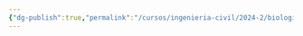 ```yaml
---
{"dg-publish":true,"permalink":"/cursos/ingenieria-civil/2024-2/biologia-de-organismos-y-comunidades/biologia-de-organismos-y-comunidades/"}
---
```


